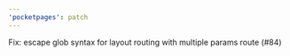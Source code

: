 ```yaml
---
'pocketpages': patch
---
```


Fix: escape glob syntax for layout routing with multiple params route (#84)
